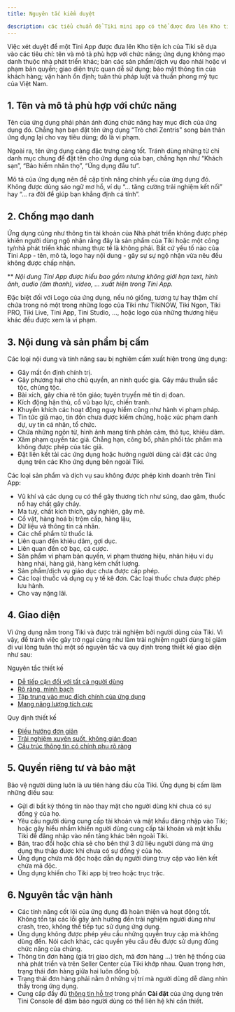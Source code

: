```yaml
---
title: Nguyên tắc kiểm duyệt

description: các tiểu chuẩn để Tiki mini app có thể được đưa lên Kho tiện ích 
---
```


Việc xét duyệt để một Tini App được đưa lên Kho tiện ích của Tiki sẽ dựa vào các tiêu chí: tên và mô tả phù hợp với chức năng; ứng dụng không mạo danh thuộc nhà phát triển khác; bán các sản phẩm/dịch vụ đạo nhái hoặc vi phạm bản quyền; giao diện trực quan dễ sử dụng; bảo mật thông tin của khách hàng; vận hành ổn định; tuân thủ pháp luật và thuần phong mỹ tục của Việt Nam.

## 1. Tên và mô tả phù hợp với chức năng

Tên của ứng dụng phải phản ánh đúng chức năng hay mục đích của ứng dụng đó. Chẳng hạn bạn đặt tên ứng dụng “Trò chơi Zentris” song bản thân ứng dụng lại cho vay tiêu dùng; đó là vi phạm.

Ngoài ra, tên ứng dụng càng đặc trưng càng tốt. Tránh dùng những từ chỉ danh mục chung để đặt tên cho ứng dụng của bạn, chẳng hạn như “Khách sạn”, “Bảo hiểm nhân thọ”, “Ứng dụng đầu tư”.

Mô tả của ứng dụng nên đề cập tính năng chính yếu của ứng dụng đó. Không được dùng sáo ngữ mơ hồ, ví dụ “... tăng cường trải nghiệm kết nối” hay “... ra đời để giúp bạn khẳng định cá tính”.

## 2. Chống mạo danh

Ứng dụng cũng như thông tin tài khoản của Nhà phát triển không được phép khiến người dùng ngộ nhận rằng đây là sản phẩm của Tiki hoặc một công ty/nhà phát triển khác nhưng thực tế là không phải. Bất cứ yếu tố nào của Tini App - tên, mô tả, logo hay nội dung - gây sự sự ngộ nhận vừa nêu đều không được chấp nhận.

\*\* _Nội dung Tini App được hiểu bao gồm nhưng không giới hạn text, hình ảnh, audio (âm thanh), video, … xuất hiện trong Tini App._

Đặc biệt đối với Logo của ứng dụng, nếu nó giống, tương tự hay thậm chí chứa trong nó một trong những logo của Tiki như TikiNOW, Tiki Ngon, Tiki PRO, Tiki Live, Tini App, Tini Studio, …, hoặc logo của những thương hiệu khác đều được xem là vi phạm.

## 3. Nội dung và sản phẩm bị cấm

Các loại nội dung và tính năng sau bị nghiêm cấm xuất hiện trong ứng dụng:

- Gây mất ổn định chính trị.
- Gây phương hại cho chủ quyền, an ninh quốc gia. Gây mâu thuẫn sắc tộc, chủng tộc.
- Bài xích, gây chia rẽ tôn giáo; tuyên truyền mê tín dị đoan.
- Kích động hận thù, cổ vũ bạo lực, chiến tranh.
- Khuyến khích các hoạt động nguy hiểm cũng như hành vi phạm pháp.
- Tin tức giả mạo, tin đồn chưa được kiểm chứng, hoặc xúc phạm danh dự, uy tín cá nhân, tổ chức.
- Chứa những ngôn từ, hình ảnh mang tính phản cảm, thô tục, khiêu dâm.
- Xâm phạm quyền tác giả. Chẳng hạn, công bố, phân phối tác phẩm mà không được phép của tác giả.
- Đặt liên kết tải các ứng dụng hoặc hướng người dùng cài đặt các ứng dụng trên các Kho ứng dụng bên ngoài Tiki.

Các loại sản phẩm và dịch vụ sau không được phép kinh doanh trên Tini App:

- Vũ khí và các dụng cụ có thể gây thương tích như súng, dao găm, thuốc nổ hay chất gây cháy.
- Ma tuý, chất kích thích, gây nghiện, gây mê.
- Cổ vật, hàng hoá bị trộm cắp, hàng lậu,
- Dữ liệu và thông tin cá nhân.
- Các chế phẩm từ thuốc lá.
- Liên quan đến khiêu dâm, gợi dục.
- Liên quan đến cờ bạc, cá cược.
- Sản phẩm vi phạm bản quyền, vi phạm thương hiệu, nhãn hiệu ví dụ hàng nhái, hàng giả, hàng kém chất lượng.
- Sản phẩm/dịch vụ giáo dục chưa được cấp phép.
- Các loại thuốc và dụng cụ y tế kê đơn. Các loại thuốc chưa được phép lưu hành.
- Cho vay nặng lãi.

## 4. Giao diện

Vì ứng dụng nằm trong Tiki và được trải nghiệm bởi người dùng của Tiki. Vì vậy, để tránh việc gây trở ngại cũng như làm trải nghiệm người dùng bị giảm đi vui lòng tuân thủ một số nguyên tắc và quy định trong thiết kế giao diện như sau:

Nguyên tắc thiết kế

- [Dễ tiếp cận đối với tất cả người dùng](/docs/design/principles/accessible)
- [Rõ ràng, minh bạch](/docs/design/principles/transparency)
- [Tập trung vào mục đích chính của ứng dụng](/docs/design/principles/clear-focus)
- [Mang năng lượng tích cực](/docs/design/principles/positive)

Quy định thiết kế

- [Điều hướng đơn giản](/docs/design/guideline/navigation)
- [Trải nghiệm xuyên suốt, không gián đoạn](/docs/design/guideline/clear-progress)
- [Cấu trúc thông tin có chính phụ rõ ràng](/docs/design/guideline/hierarchy)

## 5. Quyền riêng tư và bảo mật

Bảo vệ người dùng luôn là ưu tiên hàng đầu của Tiki. Ứng dụng bị cấm làm những điều sau:

- Gửi đi bất kỳ thông tin nào thay mặt cho người dùng khi chưa có sự đồng ý của họ.
- Yêu cầu người dùng cung cấp tài khoản và mật khẩu đăng nhập vào Tiki; hoặc gây hiểu nhầm khiến người dùng cung cấp tài khoản và mật khẩu Tiki để đăng nhập vào nền tảng khác bên ngoài Tiki.
- Bán, trao đổi hoặc chia sẻ cho bên thứ 3 dữ liệu người dùng mà ứng dụng thu thập được khi chưa có sự đồng ý của họ.
- Ứng dụng chứa mã độc hoặc dẫn dụ người dùng truy cập vào liên kết chứa mã độc.
- Ứng dụng khiến cho Tiki app bị treo hoặc trục trặc.

## 6. Nguyên tắc vận hành

- Các tính năng cốt lõi của ứng dụng đã hoàn thiện và hoạt động tốt. Không tồn tại các lỗi gây ảnh hưởng đến trải nghiệm người dùng như crash, treo, không thể tiếp tục sử dụng ứng dụng.
- Ứng dụng không được phép yêu cầu những quyền truy cập mà không dùng đến. Nói cách khác, các quyền yêu cầu đều được sử dụng đúng chức năng của chúng.
- Thông tin đơn hàng (giá trị giao dịch, mã đơn hàng …)  trên hệ thống của nhà phát triển và trên Seller Center của Tiki khớp nhau. Quan trọng hơn, trạng thái đơn hàng giữa hai luôn đồng bộ.
- Trạng thái đơn hàng phải nằm ở những vị trí mà người dùng dễ dàng nhìn thấy trong ứng dụng.
- Cung cấp đầy đủ [thông tin hỗ trợ](/docs/development/tini-console/support) trong phần **Cài đặt** của ứng dụng trên Tini Console để đảm bảo người dùng có thể liên hệ khi cần thiết.